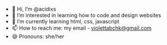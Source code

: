 - 👋 Hi, I’m @acidixs
- 👀 I’m interested in learning how to code and design websites
- 🌱 I’m currently learning html, css, javascript
- 📫 How to reach me:
my email - violettabchk@gmail.com
- 😄 Pronouns: she/her

<!---
acidixs/acidixs is a ✨ special ✨ repository because its `README.md` (this file) appears on your GitHub profile.
You can click the Preview link to take a look at your changes.
--->
